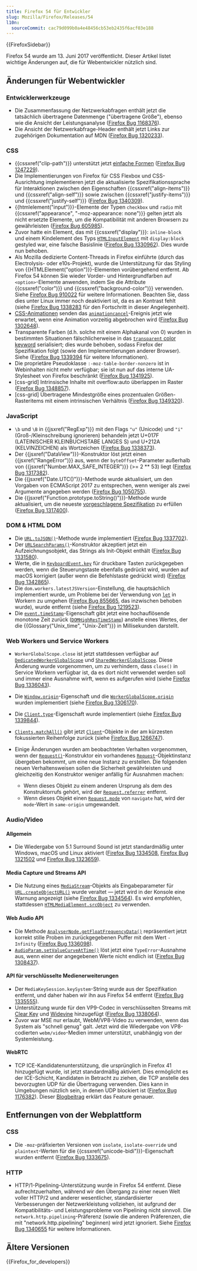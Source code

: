 ```yaml
---
title: Firefox 54 für Entwickler
slug: Mozilla/Firefox/Releases/54
l10n:
  sourceCommit: cac79d099b0a4e48456cb53eb2435f6acf03e188
---
```


{{FirefoxSidebar}}

Firefox 54 wurde am 13. Juni 2017 veröffentlicht. Dieser Artikel listet wichtige Änderungen auf, die für Webentwickler nützlich sind.

## Änderungen für Webentwickler

### Entwicklerwerkzeuge

- Die Zusammenfassung der Netzwerkabfragen enthält jetzt die tatsächlich übertragene Datenmenge ("übertragene Größe"), ebenso wie die Ansicht der Leistungsanalyse ([Firefox Bug 1168376](https://bugzil.la/1168376)).
- Die Ansicht der Netzwerkabfrage-Header enthält jetzt Links zur zugehörigen Dokumentation auf MDN ([Firefox Bug 1320233](https://bugzil.la/1320233)).

### CSS

- {{cssxref("clip-path")}} unterstützt jetzt [einfache Formen](/de/docs/Web/CSS/CSS_shapes) ([Firefox Bug 1247229](https://bugzil.la/1247229)).
- Die Implementierungen von Firefox für CSS Flexbox und CSS-Ausrichtung implementieren jetzt die aktualisierte Spezifikationssprache für Interaktionen zwischen den Eigenschaften {{cssxref("align-items")}} und {{cssxref("align-self")}} sowie zwischen {{cssxref("justify-items")}} und {{cssxref("justify-self")}} ([Firefox Bug 1340309](https://bugzil.la/1340309)).
- {{htmlelement("input")}}-Elemente der Typen `checkbox` und `radio` mit {{cssxref("appearance", "-moz-appearance: none")}} gelten jetzt als nicht ersetzte Elemente, um die Kompatibilität mit anderen Browsern zu gewährleisten ([Firefox Bug 605985](https://bugzil.la/605985)).
- Zuvor hatte ein Element, das mit {{cssxref("display")}}: `inline-block` und einem Kindelement des Typs [`HTMLInputElement`](/de/docs/Web/API/HTMLInputElement) mit `display:block` gestyled war, eine falsche Basislinie ([Firefox Bug 1330962](https://bugzil.la/1330962)). Dies wurde nun behoben.
- Als Mozilla dedizierte Content-Threads in Firefox einführte (durch das Electrolysis- oder e10s-Projekt), wurde die Unterstützung für das Styling von {{HTMLElement("option")}}-Elementen vorübergehend entfernt. Ab Firefox 54 können Sie wieder Vorder- und Hintergrundfarben auf `<option>`-Elemente anwenden, indem Sie die Attribute {{cssxref("color")}} und {{cssxref("background-color")}} verwenden. Siehe [Firefox Bug 910022](https://bugzil.la/910022) für weitere Informationen. Beachten Sie, dass dies unter Linux immer noch deaktiviert ist, da es an Kontrast fehlt (siehe [Firefox Bug 1338283](https://bugzil.la/1338283) für den Fortschritt in dieser Angelegenheit).
- [CSS-Animationen](/de/docs/Web/CSS/CSS_animations) senden das [`animationcancel`](/de/docs/Web/API/Element/animationcancel_event)-Ereignis jetzt wie erwartet, wenn eine Animation vorzeitig abgebrochen wird ([Firefox Bug 1302648](https://bugzil.la/1302648)).
- Transparente Farben (d.h. solche mit einem Alphakanal von 0) wurden in bestimmten Situationen fälschlicherweise in das [`transparent` color keyword](/de/docs/Web/CSS/color_value) serialisiert; dies wurde behoben, sodass Firefox der Spezifikation folgt (sowie den Implementierungen anderer Browser). Siehe ([Firefox Bug 1339394](https://bugzil.la/1339394) für weitere Informationen).
- Die proprietäre Pseudoklasse `:-moz-table-border-nonzero` ist in Webinhalten nicht mehr verfügbar; sie ist nun auf das interne UA-Stylesheet von Firefox beschränkt ([Firefox Bug 1341925](https://bugzil.la/1341925)).
- \[css-grid] Intrinsische Inhalte mit overflow:auto überlappen im Raster ([Firefox Bug 1348857](https://bugzil.la/1348857)).
- \[css-grid] Übertragene Mindestgröße eines prozentualen Größen-Rasteritems mit einem intrinsischen Verhältnis ([Firefox Bug 1349320](https://bugzil.la/1349320)).

### JavaScript

- `\b` und `\B` in {{jsxref("RegExp")}} mit den Flags `"u"` (Unicode) und `"i"` (Groß-/Kleinschreibung ignorieren) behandeln jetzt U+017F (LATEINISCHER KLEINBUCHSTABE LANGES S) und U+212A (KELVINZEICHEN) als Wortzeichen ([Firefox Bug 1338373](https://bugzil.la/1338373)).
- Der {{jsxref("DataView")}}-Konstruktor löst jetzt einen {{jsxref("RangeError")}} aus, wenn der `byteOffset`-Parameter außerhalb von {{jsxref("Number.MAX_SAFE_INTEGER")}} (>= 2 \*\* 53) liegt ([Firefox Bug 1317382](https://bugzil.la/1317382)).
- Die {{jsxref("Date.UTC()")}}-Methode wurde aktualisiert, um den Vorgaben von ECMAScript 2017 zu entsprechen, wenn weniger als zwei Argumente angegeben werden ([Firefox Bug 1050755](https://bugzil.la/1050755)).
- Die {{jsxref("Function.prototype.toString()")}}-Methode wurde aktualisiert, um die neueste [vorgeschlagene Spezifikation](https://tc39.es/Function-prototype-toString-revision/) zu erfüllen ([Firefox Bug 1317400](https://bugzil.la/1317400)).

### DOM & HTML DOM

- Die [`URL.toJSON()`](/de/docs/Web/API/URL/toJSON)-Methode wurde implementiert ([Firefox Bug 1337702](https://bugzil.la/1337702)).
- Der [`URLSearchParams()`](/de/docs/Web/API/URLSearchParams/URLSearchParams)-Konstruktor akzeptiert jetzt ein Aufzeichnungsobjekt, das Strings als Init-Objekt enthält ([Firefox Bug 1331580](https://bugzil.la/1331580)).
- Werte, die in [`KeyboardEvent.key`](/de/docs/Web/API/KeyboardEvent/key) für druckbare Tasten zurückgegeben werden, wenn die Steuerungstaste ebenfalls gedrückt wird, wurden auf macOS korrigiert (außer wenn die Befehlstaste gedrückt wird) ([Firefox Bug 1342865](https://bugzil.la/1342865)).
- Die `dom.workers.latestJSVersion`-Einstellung, die hauptsächlich implementiert wurde, um Probleme bei der Verwendung von [`let`](/de/docs/Web/JavaScript/Reference/Statements/let) in Workern zu umgehen ([Firefox Bug 855665](https://bugzil.la/855665), das inzwischen behoben wurde), wurde entfernt (siehe [Firefox Bug 1219523](https://bugzil.la/1219523)).
- Die [`event.timeStamp`](/de/docs/Web/API/Event/timeStamp)-Eigenschaft gibt jetzt eine hochauflösende monotone Zeit zurück ([`DOMHighResTimeStamp`](/de/docs/Web/API/DOMHighResTimeStamp)) anstelle eines Wertes, der die {{Glossary("Unix_time", "Unix-Zeit")}} in Millisekunden darstellt.

### Web Workers und Service Workers

- `WorkerGlobalScope.close` ist jetzt stattdessen verfügbar auf [`DedicatedWorkerGlobalScope`](/de/docs/Web/API/DedicatedWorkerGlobalScope/close) und [`SharedWorkerGlobalScope`](/de/docs/Web/API/SharedWorkerGlobalScope/close). Diese Änderung wurde vorgenommen, um zu verhindern, dass `close()` in Service Workern verfügbar ist, da es dort nicht verwendet werden soll und immer eine Ausnahme wirft, wenn es aufgerufen wird (siehe [Firefox Bug 1336043](https://bugzil.la/1336043)).
- Die [`Window.origin`](/de/docs/Web/API/Window/origin)-Eigenschaft und die [`WorkerGlobalScope.origin`](/de/docs/Web/API/WorkerGlobalScope/origin) wurden implementiert (siehe [Firefox Bug 1306170](https://bugzil.la/1306170)).
- Die [`Client.type`](/de/docs/Web/API/Client/type)-Eigenschaft wurde implementiert (siehe [Firefox Bug 1339844](https://bugzil.la/1339844)).
- [`Clients.matchAll()`](/de/docs/Web/API/Clients/matchAll) gibt jetzt [`Client`](/de/docs/Web/API/Client)-Objekte in der am kürzesten fokussierten Reihenfolge zurück (siehe [Firefox Bug 1266747](https://bugzil.la/1266747)).
- Einige Änderungen wurden am beobachteten Verhalten vorgenommen, wenn der [`Request()`](/de/docs/Web/API/Request/Request)-Konstruktor ein vorhandenes [`Request`](/de/docs/Web/API/Request)-Objektinstanz übergeben bekommt, um eine neue Instanz zu erstellen. Die folgenden neuen Verhaltensweisen sollen die Sicherheit gewährleisten und gleichzeitig den Konstruktor weniger anfällig für Ausnahmen machen:

  - Wenn dieses Objekt zu einem anderen Ursprung als dem des Konstruktorrufs gehört, wird der [`Request.referrer`](/de/docs/Web/API/Request/referrer) entfernt.
  - Wenn dieses Objekt einen [`Request.mode`](/de/docs/Web/API/Request/mode) von `navigate` hat, wird der `mode`-Wert in `same-origin` umgewandelt.

### Audio/Video

#### Allgemein

- Die Wiedergabe von 5.1 Surround Sound ist jetzt standardmäßig unter Windows, macOS und Linux aktiviert ([Firefox Bug 1334508](https://bugzil.la/1334508), [Firefox Bug 1321502](https://bugzil.la/1321502) und [Firefox Bug 1323659](https://bugzil.la/1323659)).

#### Media Capture und Streams API

- Die Nutzung eines [`MediaStream`](/de/docs/Web/API/MediaStream)-Objekts als Eingabeparameter für [`URL.createObjectURL()`](/de/docs/Web/API/URL/createObjectURL_static) wurde veraltet — jetzt wird in der Konsole eine Warnung angezeigt (siehe [Firefox Bug 1334564](https://bugzil.la/1334564)). Es wird empfohlen, stattdessen [`HTMLMediaElement.srcObject`](/de/docs/Web/API/HTMLMediaElement/srcObject) zu verwenden.

#### Web Audio API

- Die Methode [`AnalyserNode.getFloatFrequencyData()`](/de/docs/Web/API/AnalyserNode/getFloatFrequencyData) repräsentiert jetzt korrekt stille Proben im zurückgegebenen Puffer mit dem Wert `-Infinity` ([Firefox Bug 1336098](https://bugzil.la/1336098)).
- [`AudioParam.setValueCurveAtTime()`](/de/docs/Web/API/AudioParam/setValueCurveAtTime) löst jetzt eine `TypeError`-Ausnahme aus, wenn einer der angegebenen Werte nicht endlich ist ([Firefox Bug 1308437](https://bugzil.la/1308437)).

#### API für verschlüsselte Medienerweiterungen

- Der `MediaKeySession.keySystem`-String wurde aus der Spezifikation entfernt, und daher haben wir ihn aus Firefox 54 entfernt ([Firefox Bug 1335555](https://bugzil.la/1335555)).
- Unterstützung wurde für den VP9-Codec in verschlüsselten Streams mit [Clear Key](https://w3c.github.io/encrypted-media/#dfn-clear-key) und [Widevine](https://www.widevine.com/) hinzugefügt ([Firefox Bug 1338064](https://bugzil.la/1338064)).
- Zuvor war MSE nur erlaubt, WebM/VP8-Video zu verwenden, wenn das System als "schnell genug" galt. Jetzt wird die Wiedergabe von VP8-codierten `webm/video`-Medien immer unterstützt, unabhängig von der Systemleistung.

#### WebRTC

- TCP ICE-Kandidatenunterstützung, die ursprünglich in Firefox 41 hinzugefügt wurde, ist jetzt standardmäßig aktiviert. Dies ermöglicht es der ICE-Schicht, Kandidaten in Betracht zu ziehen, die TCP anstelle des bevorzugten UDP für die Übertragung verwenden. Dies kann in Umgebungen nützlich sein, in denen UDP blockiert ist ([Firefox Bug 1176382](https://bugzil.la/1176382)). Dieser [Blogbeitrag](https://blog.mozilla.org/webrtc/active-ice-tcp-punch-firewalls-directly/) erklärt das Feature genauer.

## Entfernungen von der Webplattform

### CSS

- Die `-moz`-präfixierten Versionen von `isolate`, `isolate-override` und `plaintext`-Werten für die {{cssxref("unicode-bidi")}}-Eigenschaft wurden entfernt ([Firefox Bug 1333675](https://bugzil.la/1333675)).

### HTTP

- HTTP/1-Pipelining-Unterstützung wurde in Firefox 54 entfernt. Diese aufrechtzuerhalten, während wir den Übergang zu einer neuen Welt voller HTTP/2 und anderer wesentlicher, standardisierter Verbesserungen der Netzwerkleistung vollziehen, ist aufgrund der Kompatibilitäts- und Leistungsprobleme von Pipelining nicht sinnvoll. Die `network.http.pipelining`-Präferenz (sowie die anderen Präferenzen, die mit "network.http.pipelining" beginnen) wird jetzt ignoriert. Siehe [Firefox Bug 1340655](https://bugzil.la/1340655) für weitere Informationen.

## Ältere Versionen

{{Firefox_for_developers}}
